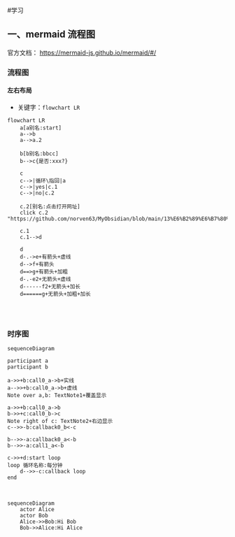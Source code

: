 #学习

## 一、mermaid 流程图
官方文档： https://mermaid-js.github.io/mermaid/#/

### 流程图
#### 左右布局
- 关键字：`flowchart LR`
```mermaid
flowchart LR
	a[a别名:start]
	a-->b
	a-->a.2

	b[b别名:bbcc]
	b-->c{是否:xxx?}

	c
	c-->|循环\指回|a
	c-->|yes|c.1
	c-->|no|c.2

	c.2[别名:点击打开网址]
	click c.2 "https://github.com/norven63/MyObsidian/blob/main/13%E6%B2%89%E6%B7%80%E7%AC%94%E8%AE%B0/MarkDown%E7%BB%98%E5%9B%BE%E7%A4%BA%E4%BE%8B.md"

	c.1
	c.1-->d

	d
	d-.->e+有箭头+虚线
	d-->f+有箭头
	d==>g+有箭头+加粗
	d-.-e2+无箭头+虚线
	d------f2+无箭头+加长
	d======g+无箭头+加粗+加长
```

<br><br>

### 时序图
```mermaid
sequenceDiagram

participant a
participant b

a->>+b:call0_a->b+实线
a-->>+b:call0_a->b+虚线
Note over a,b: TextNote1+覆盖显示

a->>+b:call0_a->b
b->>+c:call0_b->c
Note right of c: TextNote2+右边显示
c-->>-b:callback0_b<-c

b-->>-a:callback0_a<-b
b-->>-a:call1_a<-b

c->>+d:start loop
loop 循环名称:每分钟
	d-->>-c:callback loop
end
```

<br>

```mermaid
sequenceDiagram
	actor Alice
	actor Bob
	Alice->>Bob:Hi Bob
	Bob->>Alice:Hi Alice
```

